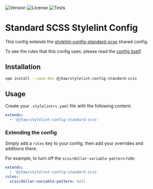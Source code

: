 ![Version](https://img.shields.io/npm/v/%40jhae/stylelint-config-standard-scss?label=Version)
![License](https://img.shields.io/github/license/jhae-de/stylelint-config-standard-scss?label=License&color=lightgrey)
![Tests](https://img.shields.io/github/actions/workflow/status/jhae-de/stylelint-config-standard-scss/lint-test.yaml?label=Tests)

# Standard SCSS Stylelint Config

This config extends
the [stylelint-config-standard-scss](https://github.com/stylelint-scss/stylelint-config-standard-scss) shared config.

To see the rules that this config uses, please read the [config itself](/index.yaml).

## Installation

```bash
npm install --save-dev @jhae/stylelint-config-standard-scss
```

## Usage

Create your `.stylelintrc.yaml` file with the following content:

```yaml
extends:
  - '@jhae/stylelint-config-standard-scss'
```

### Extending the config

Simply add a `rules` key to your config, then add your overrides and additions there.

For example, to turn off the `scss/dollar-variable-pattern` rule:

```yaml
extends:
  - '@jhae/stylelint-config-standard-scss'
rules:
  scss/dollar-variable-pattern: null
```
